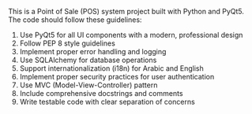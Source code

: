 <!-- Use this file to provide workspace-specific custom instructions to Copilot -->

This is a Point of Sale (POS) system project built with Python and PyQt5. The code should follow these guidelines:

1. Use PyQt5 for all UI components with a modern, professional design
2. Follow PEP 8 style guidelines
3. Implement proper error handling and logging
4. Use SQLAlchemy for database operations
5. Support internationalization (i18n) for Arabic and English
6. Implement proper security practices for user authentication
7. Use MVC (Model-View-Controller) pattern
8. Include comprehensive docstrings and comments
9. Write testable code with clear separation of concerns

